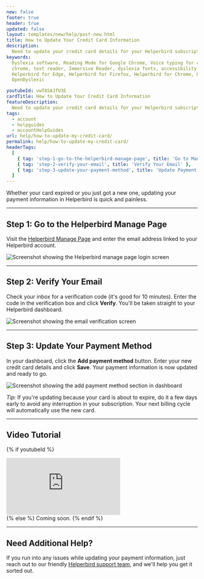 ```yaml
---
new: false
footer: true
header: true
updated: false
layout: templates/new/help/post-new.html
title: How to Update Your Credit Card Information
description:
  Need to update your credit card details for your Helperbird subscription? It's easy. Here's how to do it in just a few steps.
keywords:
  Dyslexia software, Reading Mode for Google Chrome, Voice typing for chrome, Text to speech for
  chrome, text reader, Immersive Reader, dyslexia fonts, accessibility software, dyslexia software,
  Helperbird for Edge, Helperbird for Firefox, Helperbird for Chrome, Opendyslexic for Chrome,
  OpenDyslexic

youtubeId: vwT8SAJfU3E
cardTitle: How to Update Your Credit Card Information
featureDescription:
  Need to update your credit card details for your Helperbird subscription? It's easy. Here's how to do it in just a few steps.
tags:
  - account
  - helpguides
  - accountHelpGuides
url: help/how-to-update-my-credit-card/
permalink: help/how-to-update-my-credit-card/
headerTags:
  [
    { tag: 'step-1-go-to-the-helperbird-manage-page', title: 'Go to Manage Page' },
    { tag: 'step-2-verify-your-email', title: 'Verify Your Email' },
    { tag: 'step-3-update-your-payment-method', title: 'Update Payment Method' }
  ]
---
```


Whether your card expired or you just got a new one, updating your payment information in Helperbird is quick and painless.

---

## Step 1: Go to the Helperbird Manage Page

Visit the [Helperbird Manage Page](https://payments.coffeeandfun.com/p/login/cN214adE29toci4bII) and enter the email address linked to your Helperbird account.

![Screenshot showing the Helperbird manage page login screen](helperbird-manage-login.png)

---

## Step 2: Verify Your Email

Check your inbox for a verification code (it's good for 10 minutes). Enter the code in the verification box and click **Verify**. You'll be taken straight to your Helperbird dashboard.

![Screenshot showing the email verification screen](helperbird-verification-screen.png)

---

## Step 3: Update Your Payment Method

In your dashboard, click the **Add payment method** button. Enter your new credit card details and click **Save**. Your payment information is now updated and ready to go.

![Screenshot showing the add payment method section in dashboard](helperbird-payment-method.png)

*Tip:* If you're updating because your card is about to expire, do it a few days early to avoid any interruption in your subscription. Your next billing cycle will automatically use the new card.

---

## Video Tutorial

{% if youtubeId %}
<div class="aspect-w-16 aspect-h-9 mt-12 mb-12">
<iframe id="videos" src="https://www.youtube-nocookie.com/embed/{{youtubeId}}" title="YouTube video player" frameborder="0" allow="accelerometer; autoplay; clipboard-write; encrypted-media; gyroscope; picture-in-picture; web-share" allowfullscreen></iframe>
</div>
{% else %}
Coming soon.
{% endif %}

---

## Need Additional Help?

If you run into any issues while updating your payment information, just reach out to our friendly [Helperbird support team](/support/), and we'll help you get it sorted out.